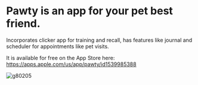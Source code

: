# Pawty is an app for your pet best friend. 


Incorporates clicker app for training and recall, has features like journal and scheduler for appointments like pet visits.

It is available for free on the App Store here:
https://apps.apple.com/us/app/pawty/id1539985388




![g80205](https://user-images.githubusercontent.com/124749297/228023714-cf0c4394-5c28-4628-9d65-b81f169ab6ac.png)
